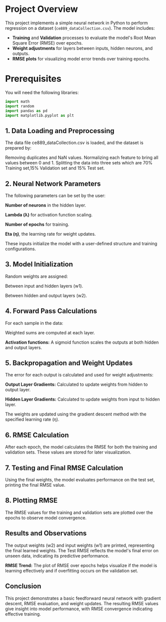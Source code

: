 # Project Overview
This project implements a simple neural network in Python to perform regression on a dataset (`ce889_dataCollection.csv`). The model includes:
- **Training** and **Validation** processes to evaluate the model's Root Mean Square Error (RMSE) over epochs.
- **Weight adjustments** for layers between inputs, hidden neurons, and outputs.
- **RMSE plots** for visualizing model error trends over training epochs.

# Prerequisites
You will need the following libraries:
```python
import math
import random
import pandas as pd
import matplotlib.pyplot as plt
```

## 1. Data Loading and Preprocessing
The data file ce889_dataCollection.csv is loaded, and the dataset is prepared by:

Removing duplicates and NaN values.
Normalizing each feature to bring all values between 0 and 1.
Splitting the data into three sets which are 70% Training set,15% Validation set and 15% Test set.

## 2. Neural Network Parameters
The following parameters can be set by the user:

**Number of neurons** in the hidden layer.

**Lambda (λ)** for activation function scaling.

**Number of epochs** for training.

**Eta (η)**, the learning rate for weight updates.

These inputs initialize the model with a user-defined structure and training configurations.

## 3. Model Initialization
   
Random weights are assigned:

Between input and hidden layers (w1).

Between hidden and output layers (w2).

## 4. Forward Pass Calculations
For each sample in the data:

Weighted sums are computed at each layer. 

**Activation functions:** A sigmoid function scales the outputs at both hidden and output layers.

## 5. Backpropagation and Weight Updates
The error for each output is calculated and used for weight adjustments:

**Output Layer Gradients:** Calculated to update weights from hidden to output layer.

**Hidden Layer Gradients:** Calculated to update weights from input to hidden layer.

The weights are updated using the gradient descent method with the specified learning rate (η).

## 6. RMSE Calculation
After each epoch, the model calculates the RMSE for both the training and validation sets. These values are stored for later visualization.

## 7. Testing and Final RMSE Calculation
Using the final weights, the model evaluates performance on the test set, printing the final RMSE value.

## 8. Plotting RMSE
The RMSE values for the training and validation sets are plotted over the epochs to observe model convergence.

## Results and Observations
The output weights (w2) and input weights (w1) are printed, representing the final learned weights.
The Test RMSE reflects the model's final error on unseen data, indicating its predictive performance.

**RMSE Trend:** The plot of RMSE over epochs helps visualize if the model is learning effectively and if overfitting occurs on the validation set.

## Conclusion
This project demonstrates a basic feedforward neural network with gradient descent, RMSE evaluation, and weight updates. The resulting RMSE values give insight into model performance, with RMSE convergence indicating effective training.



